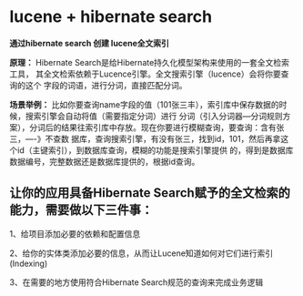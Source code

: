# lucene + hibernate search 

**通过hibernate search 创建 lucene全文索引**

**原理：** 
Hibernate Search是给Hibernate持久化模型架构来使用的一套全文检索工具，
其全文检索依赖于Lucence引擎。全文搜索引擎（lucence）会将你要查询的这个
字段的词语，进行分词，直接匹配分词。

**场景举例：**
比如你要查询name字段的值（101张三丰），索引库中保存数据的时候，搜索引擎会自动将值（需要指定分词）进行
分词（引入分词器—分词规则方案），分词后的结果往索引库中存放。现在你要进行模糊查询，要查询：含有张三，—-》不查数
据库，查询搜索引擎，有没有张三，找到id，101，然后再拿这个id（主键索引），到数据库查询，模糊的功能是搜索引擎提供
的，得到是数据库数据编号，完整数据还是数据库提供的，根据id查询。


## 让你的应用具备Hibernate Search赋予的全文检索的能力，需要做以下三件事：

1、给项目添加必要的依赖和配置信息

2、给你的实体类添加必要的信息，从而让Lucene知道如何对它们进行索引(Indexing)

3、在需要的地方使用符合Hibernate Search规范的查询来完成业务逻辑


